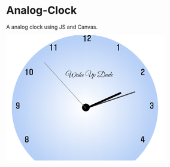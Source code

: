 # Analog-Clock
A analog clock using JS and Canvas.


![alt-text](https://github.com/AlacritousCreature/Analog-Clock/blob/master/analog_clock.png)
